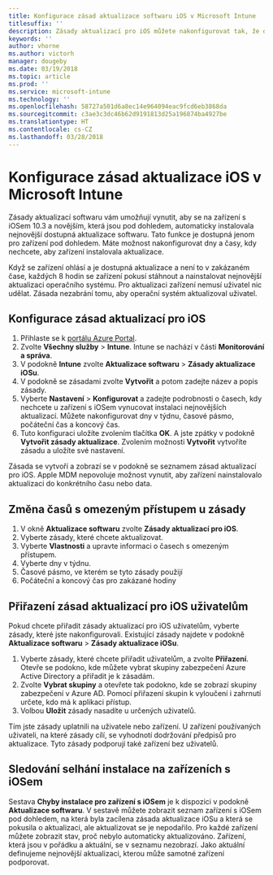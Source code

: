 ```yaml
---
title: Konfigurace zásad aktualizace softwaru iOS v Microsoft Intune
titlesuffix: ''
description: Zásady aktualizací pro iOS můžete nakonfigurovat tak, že donutíte zařízení s iOSem, která jsou pod dohledem, aby automaticky instalovala nejnovější dostupnou aktualizaci softwaru.
keywords: ''
author: vhorne
ms.author: victorh
manager: dougeby
ms.date: 03/19/2018
ms.topic: article
ms.prod: ''
ms.service: microsoft-intune
ms.technology: ''
ms.openlocfilehash: 58727a501d6a8ec14e964094eac9fcd6eb3868da
ms.sourcegitcommit: c3ae3c3dc46b62d9191813d25a196874ba4927be
ms.translationtype: HT
ms.contentlocale: cs-CZ
ms.lasthandoff: 03/28/2018
---
```

# <a name="configure-ios-update-policies-in-microsoft-intune"></a>Konfigurace zásad aktualizace iOS v Microsoft Intune

Zásady aktualizací softwaru vám umožňují vynutit, aby se na zařízení s iOSem 10.3 a novějším, která jsou pod dohledem, automaticky instalovala nejnovější dostupná aktualizace softwaru. Tato funkce je dostupná jenom pro zařízení pod dohledem. Máte možnost nakonfigurovat dny a časy, kdy nechcete, aby zařízení instalovala aktualizace. 

Když se zařízení ohlásí a je dostupná aktualizace a není to v zakázaném čase, každých 8 hodin se zařízení pokusí stáhnout a nainstalovat nejnovější aktualizaci operačního systému. Pro aktualizaci zařízení nemusí uživatel nic udělat. Zásada nezabrání tomu, aby operační systém aktualizoval uživatel.

## <a name="configure-the-ios-update-policy"></a>Konfigurace zásad aktualizací pro iOS
1. Přihlaste se k [portálu Azure Portal](https://portal.azure.com).
2. Zvolte **Všechny služby** > **Intune**. Intune se nachází v části **Monitorování a správa**.
3. V podokně **Intune** zvolte **Aktualizace softwaru** > **Zásady aktualizace iOSu**.
4. V podokně se zásadami zvolte **Vytvořit** a potom zadejte název a popis zásady.
5. Vyberte **Nastavení** > **Konfigurovat** a zadejte podrobnosti o časech, kdy nechcete u zařízení s iOSem vynucovat instalaci nejnovějších aktualizací. Můžete nakonfigurovat dny v týdnu, časové pásmo, počáteční čas a koncový čas.
6. Tuto konfiguraci uložíte zvolením tlačítka **OK**. A jste zpátky v podokně **Vytvořit zásady aktualizace**. Zvolením možnosti **Vytvořit** vytvoříte zásadu a uložíte své nastavení.

Zásada se vytvoří a zobrazí se v podokně se seznamem zásad aktualizací pro iOS. Apple MDM nepovoluje možnost vynutit, aby zařízení nainstalovalo aktualizaci do konkrétního času nebo data. 

## <a name="change-the-restricted-times-for-the-policy"></a>Změna časů s omezeným přístupem u zásady

1.  V okně **Aktualizace softwaru** zvolte **Zásady aktualizací pro iOS**.
2.  Vyberte zásady, které chcete aktualizovat.
3.  Vyberte **Vlastnosti** a upravte informaci o časech s omezeným přístupem.
4.  Vyberte dny v týdnu.
5.  Časové pásmo, ve kterém se tyto zásady použijí
6.  Počáteční a koncový čas pro zakázané hodiny

## <a name="assign-an-ios-update-policy-to-users"></a>Přiřazení zásad aktualizací pro iOS uživatelům

Pokud chcete přiřadit zásady aktualizací pro iOS uživatelům, vyberte zásady, které jste nakonfigurovali. Existující zásady najdete v podokně **Aktualizace softwaru** > **Zásady aktualizace iOSu**.

1. Vyberte zásady, které chcete přiřadit uživatelům, a zvolte **Přiřazení**. Otevře se podokno, kde můžete vybrat skupiny zabezpečení Azure Active Directory a přiřadit je k zásadám.
2. Zvolte **Vybrat skupiny** a otevřete tak podokno, kde se zobrazí skupiny zabezpečení v Azure AD. Pomocí přiřazení skupin k vyloučení i zahrnutí určete, kdo má k aplikaci přístup.
3. Volbou **Uložit** zásady nasadíte u určených uživatelů.

Tím jste zásady uplatnili na uživatele nebo zařízení. U zařízení používaných uživateli, na které zásady cílí, se vyhodnotí dodržování předpisů pro aktualizace. Tyto zásady podporují také zařízení bez uživatelů.

## <a name="monitor-ios-device-installation-failures"></a>Sledování selhání instalace na zařízeních s iOSem
<!-- 1352223 -->
Sestava **Chyby instalace pro zařízení s iOSem** je k dispozici v podokně **Aktualizace softwaru**. V sestavě můžete zobrazit seznam zařízení s iOSem pod dohledem, na která byla zacílena zásada aktualizace iOSu a která se pokusila o aktualizaci, ale aktualizovat se je nepodařilo. Pro každé zařízení můžete zobrazit stav, proč nebylo automaticky aktualizováno. Zařízení, která jsou v pořádku a aktuální, se v seznamu nezobrazí. Jako aktuální definujeme nejnovější aktualizaci, kterou může samotné zařízení podporovat.

